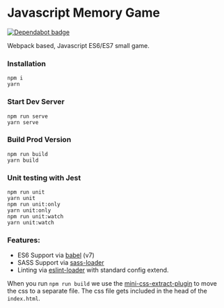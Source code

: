 # Javascript Memory Game

[![Dependabot badge](https://flat.badgen.net/dependabot/wbkd/webpack-starter?icon=dependabot)](https://dependabot.com/)

Webpack based, Javascript ES6/ES7 small game.


### Installation

```
npm i
yarn
```

### Start Dev Server

```
npm run serve
yarn serve
```

### Build Prod Version

```
npm run build
yarn build
```

### Unit testing with Jest

```
npm run unit
yarn unit
npm run unit:only
yarn unit:only
npm run unit:watch
yarn unit:watch
```

### Features:

* ES6 Support via [babel](https://babeljs.io/) (v7)
* SASS Support via [sass-loader](https://github.com/jtangelder/sass-loader)
* Linting via [eslint-loader](https://github.com/MoOx/eslint-loader) with standard config extend.

When you run `npm run build` we use the [mini-css-extract-plugin](https://github.com/webpack-contrib/mini-css-extract-plugin) to move the css to a separate file. The css file gets included in the head of the `index.html`.
